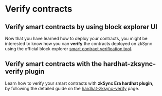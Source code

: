 # Verify contracts

## Verify smart contracts by using block explorer UI

Now that you have learned how to deploy your contracts, you might be interested to know how you can **verify** the contracts deployed on zkSync using the official block explorer [smart contract verification tool](https://explorer.zksync.io/contracts/verify). 

## Verify smart contracts with the hardhat-zksync-verify plugin

Learn how to verify your smart contracts with **zkSync Era hardhat plugin**, by following the detailed guide on the [hardhat-zksync-verify](../../../tools/hardhat/hardhat-zksync-verify.md) page.